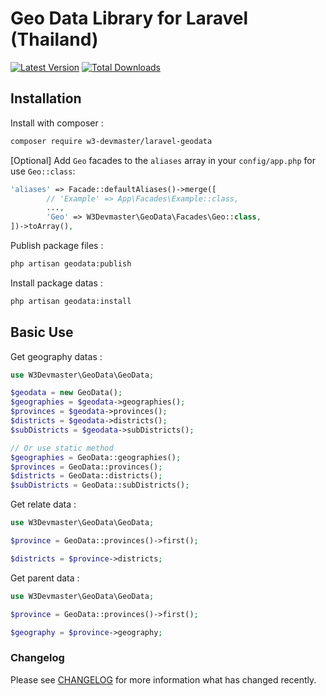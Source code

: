 # Geo Data Library for Laravel (Thailand)

[![Latest Version](https://img.shields.io/github/release/w3-devmaster/laravel-geodata.svg?style=flat-square)](https://github.com/w3-devmaster/laravel-geodata/releases)
[![Total Downloads](https://img.shields.io/packagist/dt/w3-devmaster/laravel-geodata.svg?style=flat-square)](https://packagist.org/packages/w3-devmaster/laravel-geodata)

## Installation

Install with composer : 

```bash
composer require w3-devmaster/laravel-geodata
```

[Optional] Add `Geo` facades to the `aliases` array in your `config/app.php` for use `Geo::class`:

```php
'aliases' => Facade::defaultAliases()->merge([
        // 'Example' => App\Facades\Example::class,
        ...,
        'Geo' => W3Devmaster\GeoData\Facades\Geo::class,
])->toArray(),

```

Publish package files :

```bash
php artisan geodata:publish
```

Install package datas :

```bash
php artisan geodata:install
```

## Basic Use

Get geography datas :

```php
use W3Devmaster\GeoData\GeoData;

$geodata = new GeoData();
$geographies = $geodata->geographies();
$provinces = $geodata->provinces();
$districts = $geodata->districts();
$subDistricts = $geodata->subDistricts();

// Or use static method
$geographies = GeoData::geographies();
$provinces = GeoData::provinces();
$districts = GeoData::districts();
$subDistricts = GeoData::subDistricts();

```

Get relate data :

```php
use W3Devmaster\GeoData\GeoData;

$province = GeoData::provinces()->first();

$districts = $province->districts;

```

Get parent data :

```php
use W3Devmaster\GeoData\GeoData;

$province = GeoData::provinces()->first();

$geography = $province->geography;

```

### Changelog

Please see [CHANGELOG](CHANGELOG.md) for more information what has changed recently.
